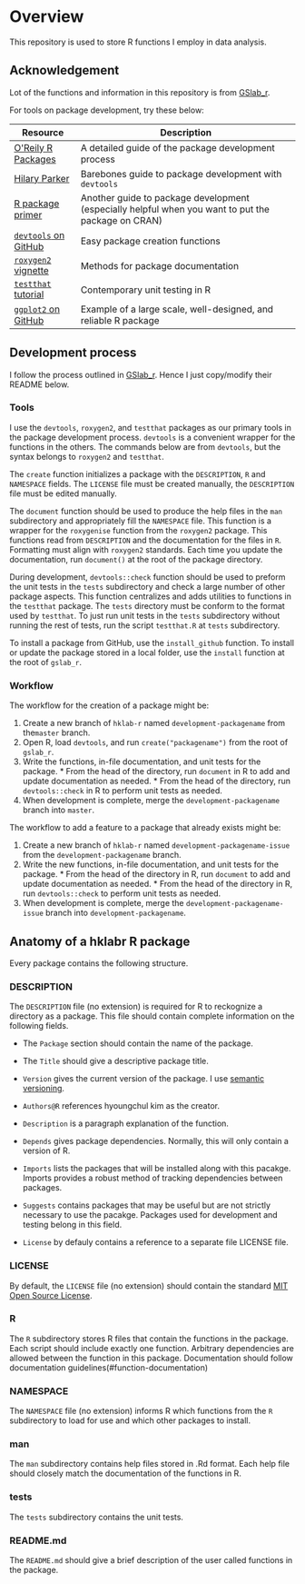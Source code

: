 # Overview

This repository is used to store R functions I employ in data analysis. 

## Acknowledgement

Lot of the functions and information in this repository is from [GSlab_r](https://github.com/gslab-econ/gslab_r/tree/master). 

For tools on package development, try these below:

| Resource | Description |
| -------- | ----------- |
| [O'Reily R Packages](http://r-pkgs.had.co.nz/) | A detailed guide of the package development process |
| [Hilary Parker](https://hilaryparker.com/2014/04/29/writing-an-r-package-from-scratch/) | Barebones guide to package development with `devtools` |
| [R package primer](https://kbroman.org/pkg_primer/) | Another guide to package development (especially helpful when you want to put the package on CRAN) |
| [`devtools` on GitHub](https://github.com/hadley/devtools) | Easy package creation functions |
| [`roxygen2` vignette](https://cran.r-project.org/web/packages/roxygen2/vignettes/rd.html) | Methods for package documentation |
| [`testthat` tutorial](https://journal.r-project.org/archive/2011-1/RJournal_2011-1_Wickham.pdf) | Contemporary unit testing in R |
| [`ggplot2` on GitHub](https://github.com/hadley/ggplot2) | Example of a large scale, well-designed, and reliable R package |

## Development process

I follow the process outlined in [GSlab_r](https://github.com/gslab-econ/gslab_r/tree/master). Hence I just copy/modify their README below.

### Tools

I use the `devtools`, `roxygen2`, and `testthat` packages as our primary tools in the package development process. `devtools` is a convenient wrapper for the functions in the others. The commands below are from `devtools`, but the syntax belongs to `roxygen2` and `testthat`.

The `create` function initializes a package with the `DESCRIPTION`, `R` and `NAMESPACE` fields. The `LICENSE` file must be created manually, the `DESCRIPTION` file must be edited manually.

The `document` function should be used to produce the help files in the `man` subdirectory and appropriately fill the `NAMESPACE` file. This function is a wrapper for the `roxygenise` function from the `roxygen2` package. This functions read from `DESCRIPTION` and the documentation for the files in `R`. Formatting must align with `roxygen2` standards. Each time you update the documentation, run `document()` at the root of the package directory.

During development, `devtools::check` function should be used to preform the unit tests in the `tests` subdirectory and check a large number of other package aspects. This function centralizes and adds utilities to functions in the `testthat` package. The `tests` directory must be conform to the format used by `testthat`. To just run unit tests in the `tests` subdirectory without running the rest of tests, run the script `testthat.R` at `tests` subdirectory.

To install a package from GitHub, use the `install_github` function. To install or update the package stored in a local folder, use the `install` function at the root of `gslab_r`.

### Workflow

The workflow for the creation of a package might be:
  1. Create a new branch of `hklab-r` named `development-packagename` from the`master` branch.
  2. Open R, load `devtools`, and run `create("packagename")` from the root of `gslab_r`.
  3. Write the functions, in-file documentation, and unit tests for the package.
    *  From the head of the directory, run `document` in R to add and update documentation as needed. 
    *  From the head of the directory, run `devtools::check` in R to perform unit tests as needed.
  4. When development is complete, merge the `development-packagename` branch into `master`.

The workflow to add a feature to a package that already exists might be:
  1. Create a new branch of `hklab-r` named `development-packagename-issue` from the `development-packagename` branch.
  3. Write the new functions, in-file documentation, and unit tests for the package.
    *  From the head of the directory in R, run `document` to add and update documentation as needed. 
    *  From the head of the directory in R, run `devtools::check` to perform unit tests as needed.
  4. When development is complete, merge the `development-packagename-issue` branch into `development-packagename`.

##  Anatomy of a hklabr R package

Every package contains the following structure.

### DESCRIPTION

The `DESCRIPTION` file (no extension) is required for R to reckognize a directory as a package. This file should contain complete information on the following fields. 

*  The `Package` section should contain the name of the package. 

*  The `Title` should give a descriptive package title.

*  `Version` gives the current version of the package. I use [semantic versioning](http://semver.org/).

*  `Authors@R` references hyoungchul kim as the creator.

*  `Description` is a paragraph explanation of the function.

*  `Depends` gives package dependencies. Normally, this will only contain a version of R.

*  `Imports` lists the packages that will be installed along with this pacakge. Imports provides a robust method of tracking dependencies between packages.

*  `Suggests` contains packages that may be useful but are not strictly necessary to use the pacakge. Packages used for development and testing belong in this field.

*  `License` by defauly contains a reference to a separate file LICENSE file.

### LICENSE

By default, the `LICENSE` file (no extension) should contain the standard [MIT Open Source License](https://opensource.org/licenses/MIT). 

### R 

The `R` subdirectory stores R files that contain the functions in the package. Each script should include exactly one function. Arbitrary dependencies are allowed between the function in this package. Documentation should follow documentation guidelines(#function-documentation)

### NAMESPACE

The `NAMESPACE` file (no extension) informs R which functions from the `R` subdirectory to load for use and which other packages to install.

### man

The `man` subdirectory contains help files stored in .Rd format. Each help file should closely match the documentation of the functions in R.

### tests

The `tests` subdirectory contains the unit tests.

### README.md

The `README.md` should give a brief description of the user called functions in the package. 

